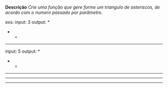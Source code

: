 **Descrição**
*Crie uma função que gere forme um triangulo de asteriscos, de acordo com o numero passado por parâmetro.*

exs:
input: 3
output: 
*
* *
* * *

input: 5
output:
*
* *
* * *
* * * *
* * * * *
